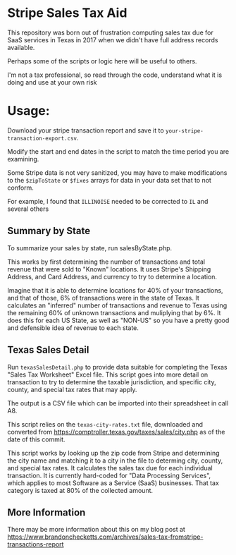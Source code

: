 # Stripe Sales Tax Aid

This repository was born out of frustration computing sales tax due for SaaS services in
Texas in 2017 when we didn't have full address records available.

Perhaps some of the scripts or logic here will be useful to others.

I'm not a tax professional, so read through the code, understand what it is doing
and use at your own risk


# Usage:
Download your stripe transaction report and save it to `your-stripe-transaction-export.csv`.

Modify the start and end dates in the script to match the time period you are examining.

Some Stripe data is not very sanitized, you may have to make modifications to the
`$zipToState` or `$fixes` arrays for data in your data set that to not conform.

For example, I found that `ILLINOISE` needed to be corrected to `IL` and several others


## Summary by State
To summarize your sales by state, run salesByState.php.

This works by first determining the number of transactions and total revenue that were sold
to "Known" locations. It uses Stripe's Shipping Address, and Card Address, and currency to
try to determine a location.

Imagine that it is able to determine locations for 40% of your transactions, and that of those,
6% of transactions were in the state of Texas. It calculates an "inferred" number of transactions
and revenue to Texas using the remaining 60% of unknown transactions and muliplying that by
6%. It does this for each US State, as well as "NON-US" so you have a pretty good and defensible
idea of revenue to each state.


## Texas Sales Detail
Run `texasSalesDetail.php` to provide data suitable for completing the Texas "Sales Tax Worksheet"
Excel file.  This script goes into more detail on transaction to try to determine the taxable
jurisdiction, and specific city, county, and special tax rates that may apply.

The output is a CSV file which can be imported into their spreadsheet in call A8.

This script relies on the `texas-city-rates.txt` file, downloaded and converted from
https://comptroller.texas.gov/taxes/sales/city.php as of the date of this commit.

This script works by looking up the zip code from Stripe and determining the city name and matching
it to a city in the file to determing city, county, and special tax rates. It calculates
the sales tax due for each individual transaction. It is currently hard-coded for
"Data Processing Services", which applies to most Software as a Service (SaaS) businesses. That
tax category is taxed at 80% of the collected amount.


## More Information
There may be more information about this on my blog post at
https://www.brandonchecketts.com/archives/sales-tax-fromstripe-transactions-report

